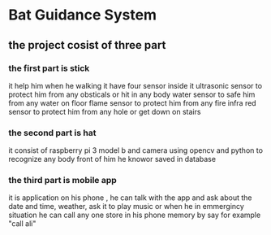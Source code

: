 # Bat Guidance System
## the project cosist of three part 

### the first part is stick
it help him when he walking it have four sensor inside it 
ultrasonic sensor to protect him from any obsticals or hit in any body 
water sensor to safe him from any water on floor 
flame sensor to protect him from any fire
infra red sensor to protect him from any hole or get down on stairs

### the second part is hat
it consist of raspberry pi 3 model b and camera using opencv and python 
to recognize any body front of him he knowor saved in database

### the third part is mobile app 
it is application on his phone  , he can talk with the app and 
ask about the date and time, weather, ask it to play music or 
when he in emmergincy situation he can call any one store 
in his phone memory by say for example "call ali"
